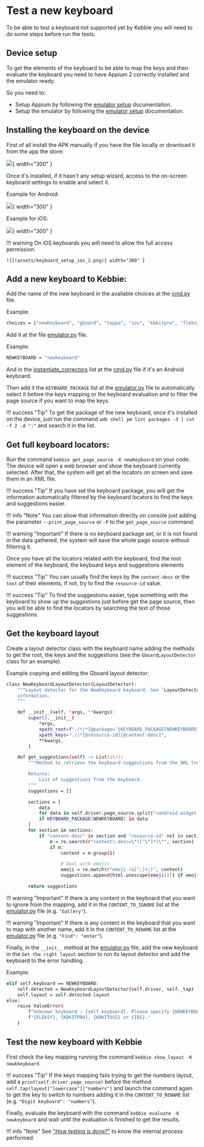 # Test a new keyboard

To be able to test a keyboard not supported yet by Kebbie you will need to do some steps before run the tests.


## Device setup
To get the elements of the keyboard to be able to map the keys and then evaluate the keyboard you need to have Appium 2 correctly installed and the emulator ready. 

So you need to:

* Setup Appium by following the [emulator setup](emu_setup.md#installing-appium-20) documentation.
* Setup the emulator by following the [emulator setup](emu_setup.md#setting-up-android-emulator) documentation.


## Installing the keyboard on the device
First of all install the APK manually if you have the file locally or download it from the app the store:

![](assets/swiftkey_setup_1.png){ width="300" }

Once it's installed, if it hasn't any setup wizard, access to the on-screen keyboard settings to enable and select it.

Example for Android:

![](assets/keyboard_setup_android.png){ width="300" }

Example for iOS:

![](assets/keyboard_setup_ios_1.png){ width="300" }

!!! warning
    On iOS keyboards you will need to allow the full access permission.

    ![](assets/keyboard_setup_ios_2.png){ width="300" }


## Add a new keyboard to Kebbie:
Add the name of the new keyboard in the available choices at the [cmd.py](internals.md#cmdpy) file.

Example:

```bash
choices = ["newKeyboard", "gboard", "tappa", "ios", "kbkitpro", "fleksy"]
```

Add it at the file [emulator.py](internals.md#emulatorpy) file.

Example:

```bash
NEWKEYBOARD = "newkeyboard"
```

And in the [instantiate_correctors](internals.md#instantiate_correctors) list at the [cmd.py](internals.md#cmdpy) file if it's an Android keyboard.

Then add it the `KEYBOARD_PACKAGE` list at the [emulator.py](internals.md#emulatorpy) file to automatically select it before the keys mapping or the keyboard evaluation and to filter the page source if you want to map the keys.

!!! success "Tip"
    To get the package of the new keyboard, once it's installed on the device, just run the command `adb shell pm list packages -3 | cut -f 2 -d ":"` and search it in the list.


## Get full keyboard locators:

Run the command `kebbie get_page_source -K newKeyboard` on your code. The device will open a web browser and show the keyboard currently selected. After that, the system will get all the locators on screen and save them in an XML file.

!!! success "Tip"
    If you have set the keyboard package, you will get the information automatically filtered by the keyboard locators to find the keys and suggestions easier.

!!! info "Note"
    You can show that information directly on console just adding the parameter `--print_page_source` or `-P` to the `get_page_source` command.

!!! warning "Important"
    If there is no keyboard package set, or it is not found in the data gathered, the system will save the whole page source without filtering it.


Once you have all the locators related with the keyboard, find the root element of the keyboard, the keyboard keys and suggestions elements

!!! success "Tip"
    You can usually find the keys by the `content-desc` or the `text` of their elements, if not, try to find the `resource-id` value.

!!! success "Tip"
    To find the suggestions easier, type something with the keyboard to show up the suggestions just before get the page source, then you will be able to find the locators by searching the text of those suggestions.


## Get the keyboard layout

Create a layout detector class with the keyboard name adding the methods to get the root, the keys and the suggestions (see the `GboardLayoutDetector` class for an example)

Example copying and editing the Gboard layout detector:

```bash
class NewKeyboardLayoutDetector(LayoutDetector):
    """Layout detector for the NewKeyboard keyboard. See `LayoutDetector` for more
    information.
    """

    def __init__(self, *args, **kwargs):
        super().__init__(
            *args,
            xpath_root=f"./*/*[@package='{KEYBOARD_PACKAGE[NEWKEYBOARD]}']",
            xpath_keys=".//*[@resource-id][@content-desc]",
            **kwargs,
        )

    def get_suggestions(self) -> List[str]:
        """Method to retrieve the keyboard suggestions from the XML tree.

        Returns:
            List of suggestions from the keyboard.
        """
        suggestions = []

        sections = [
            data
            for data in self.driver.page_source.split("<android.widget.FrameLayout")
            if KEYBOARD_PACKAGE[NEWKEYBOARD] in data
        ]
        for section in sections:
            if "content-desc" in section and "resource-id" not in section and 'long-clickable="true"' in section:
                m = re.search(r"content\-desc=\"([^\"]*)\"", section)
                if m:
                    content = m.group(1)

                    # Deal with emojis
                    emoji = re.match(r"emoji (&[^;]+;)", content)
                    suggestions.append(html.unescape(emoji[1]) if emoji else content)

        return suggestions
```

!!! warning "Important"
    If there is any content in the keyboard that you want to ignore from the mapping, add it in the `CONTENT_TO_IGNORE` list at the [emulator.py](internals.md#emulatorpy) file (e.g. `"Gallery"`).

!!! warning "Important"
    If there is any content in the keyboard that you want to map with another name, add it in the `CONTENT_TO_RENAME` list at the [emulator.py](internals.md#emulatorpy) file (e.g. `"Find": "enter"`).

Finally, in the `__init__` method at the [emulator.py](internals.md#emulatorpy) file, add the new keyboard in the `Get the right layout` section to run its layout detector and add the keyboard to the error handling.

Example:

```bash
elif self.keyboard == NEWKEYBOARD:
    self.detected = NewKeyboardLayoutDetector(self.driver, self._tap)
    self.layout = self.detected.layout
else:
    raise ValueError(
        f"Unknown keyboard : {self.keyboard}. Please specify {NEWKEYBOARD}, {GBOARD}, {TAPPA}, "
        f"{FLEKSY}, {KBKITPRO}, {KBKITOSS} or {IOS}."
    )
```


## Test the new keyboard with Kebbie
First check the key mapping running the command `kebbie show_layout -K newkkeyboard`.

!!! success "Tip"
    If the keys mapping fails trying to get the numbers layout, add a `print(self.driver.page_source)` before the method `self.tap(layout["lowercase"]["numbers"]` and launch the command again to get the key to switch to numbers adding it in the `CONTENT_TO_RENAME` list (e.g. `"Digit keyboard": "numbers"`).

Finally, evaluate the keyboard with the command `kebbie evaluate -K newkeyboard` and wait until the evaluation is finished to get the results.

!!! info "Note"
    See ["How testing is done?"](how_testing_is_done.md) to know the internal process performed.